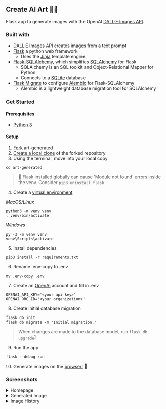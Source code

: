 ## Create AI Art 🤖🎨

Flask app to generate images with the OpenAI [DALL·E Images API](https://openai.com/api/).

### Built with
- [DALL·E Images API](https://beta.openai.com/docs/api-reference/images/create) creates images from a text prompt
- [Flask](https://flask.palletsprojects.com/en/2.2.x/) a python web framework
  - Uses the [Jinja](https://palletsprojects.com/p/jinja/) template engine
- [Flask-SQLAlchemy](https://flask-sqlalchemy.palletsprojects.com/en/3.0.x/), which simplifies [SQLAlchemy](https://www.sqlalchemy.org) for Flask
    - SQLAlchemy is an SQL toolkit and Object-Relational Mapper for Python
    - Connects to a [SQLite](https://www.sqlite.org/index.html) database
- [Flask Migrate](https://flask-migrate.readthedocs.io) to configure [Alembic](https://alembic.sqlalchemy.org/en/latest/) for Flask-SQLAlchemy
  - Alembic is a lightweight database migration tool for SQLAlchemy

### Get Started
#### Prerequisites
- [Python 3](https://www.python.org/downloads/)

#### Setup

1. [Fork](https://docs.github.com/en/get-started/quickstart/fork-a-repo) art-generated
2. [Create a local clone](https://docs.github.com/en/get-started/quickstart/fork-a-repo#cloning-your-forked-repository) of the forked repository
3. Using the terminal, move into your local copy
```
cd art-generated
```
> 🚨 Flask installed globally can cause 'Module not found' errors inside the venv. Consider ```pip3 uninstall flask```
4. Create a [virtual environment](https://docs.python.org/3/library/venv.html#module-venv)
   
*MacOS/Linux*
```
python3 -m venv venv
. venv/bin/activate
```
*Windows*
```
py -3 -m venv venv
venv\Scripts\activate
```
5. Install dependencies
```
pip3 install -r requirements.txt
```
6. Rename .env-copy to .env
```
mv .env-copy .env
```
7. Create an [OpenAI](https://beta.openai.com) account and fill in .env
```
OPENAI_API_KEY='<your api key>'
OPENAI_ORG_ID='<your organization>'
```
8. Create initial database migration
```
flask db init
flask db migrate -m "Initial migration."
```
> When changes are made to the database model, run ```flask db upgrade```<sup>[1](https://flask-migrate.readthedocs.io/en/latest/)</sup>
9.   Run the app
```
flask --debug run
```
10. Generate images on the [browser!](http://localhost:5000) 🎉


### Screenshots
<details><summary>Homepage</summary>
<img width="1280" alt="homepage" src="https://user-images.githubusercontent.com/59973863/211992466-7df0be36-0d65-460e-9ad4-3b9ec266efb0.png">
</details>

<details><summary>Generated Image</summary>
<img width="1280" alt="image" src="https://user-images.githubusercontent.com/59973863/211992507-9d02d8ed-9d51-4f43-a8b9-4bd85031ae3f.png">
</details>

<details><summary>Image History</summary>
<img width="1280" alt="history" src="https://user-images.githubusercontent.com/59973863/211992574-3c955b28-bc5c-46ef-a207-7c819e7a870a.png">
</details>
